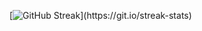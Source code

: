[![GitHub Streak](https://streak-stats.demolab.com?user=Yggdrae&theme=dark&border_radius=15&align="center")](https://git.io/streak-stats)

<!--
**Yggdrae/yggdrae** is a ✨ _special_ ✨ repository because its `README.md` (this file) appears on your GitHub profile.

Here are some ideas to get you started:

- 🔭 I’m currently working on ...
- 🌱 I’m currently learning ...
- 👯 I’m looking to collaborate on ...
- 🤔 I’m looking for help with ...
- 💬 Ask me about ...
- 📫 How to reach me: ...
- 😄 Pronouns: ...
- ⚡ Fun fact: ...
-->
